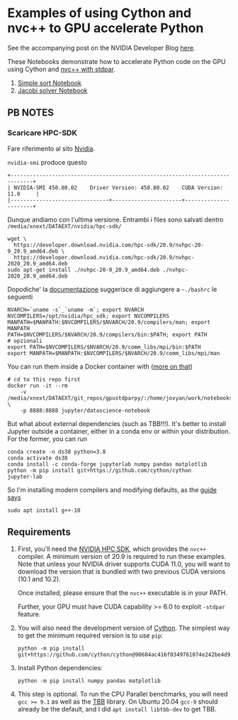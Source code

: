 # Examples of using Cython and nvc++ to GPU accelerate Python

See the accompanying post on the NVIDIA Developer Blog [here](https://developer.nvidia.com/blog/accelerating-python-on-gpus-with-nvc-and-cython/).

These Notebooks demonstrate how to accelerate Python code on the GPU
using Cython and [nvc++ with stdpar](https://developer.nvidia.com/blog/accelerating-standard-c-with-gpus-using-stdpar/).

1. [Simple sort Notebook](sort.ipynb)
2. [Jacobi solver Notebook](jacobi.ipynb)

## PB NOTES

### Scaricare HPC-SDK
Fare riferimento al sito [Nvidia](https://developer.nvidia.com/nvidia-hpc-sdk-downloads).

`nvidia-smi` produce questo

```
+-----------------------------------------------------------------------------+
| NVIDIA-SMI 450.80.02    Driver Version: 450.80.02    CUDA Version: 11.0     |
|-------------------------------+----------------------+----------------------+
```

Dunque andiamo con l'ultima versione. Entrambi i files sono salvati dentro
`/media/xnext/DATAEXT/nvidia/hpc-sdk/`

```
wget \
  https://developer.download.nvidia.com/hpc-sdk/20.9/nvhpc-20-9_20.9_amd64.deb \
  https://developer.download.nvidia.com/hpc-sdk/20.9/nvhpc-2020_20.9_amd64.deb
sudo apt-get install ./nvhpc-20-9_20.9_amd64.deb ./nvhpc-2020_20.9_amd64.deb
```

Dopodiche' la [documentazione](https://docs.nvidia.com/hpc-sdk/hpc-sdk-install-guide/index.html) suggerisce
di aggiungere a `~./bashrc` le seguenti

```
NVARCH=`uname -s`_`uname -m`; export NVARCH
NVCOMPILERS=/opt/nvidia/hpc_sdk; export NVCOMPILERS
MANPATH=$MANPATH:$NVCOMPILERS/$NVARCH/20.9/compilers/man; export MANPATH
PATH=$NVCOMPILERS/$NVARCH/20.9/compilers/bin:$PATH; export PATH
# opzionali
export PATH=$NVCOMPILERS/$NVARCH/20.9/comm_libs/mpi/bin:$PATH
export MANPATH=$MANPATH:$NVCOMPILERS/$NVARCH/20.9/comm_libs/mpi/man
```

You can run them inside a Docker container with
([more on that](https://max6log.wordpress.com/2017/11/05/easy-jupyter-notebook-with-docker/))

```
# cd to this repo first
docker run -it --rm
    -v /media/xnext/DATAEXT/git_repos/gpustdparpy/:/home/jovyan/work/notebooks \
    -p 8888:8888 jupyter/datascience-notebook
```

But what about external dependencies (such as TBB!!!).
It's better to install Jupyter outside a container, either in a conda env or
within your distribution. For the former, you can run

```
conda create -n ds38 python=3.8
conda activate ds38
conda install -c conda-forge jupyterlab numpy pandas matplotlib
python -m pip install git+https://github.com/cython/cython
jupyter-lab
```


So I'm installing modern compilers and modifying defaults,
as the [guide says](https://www.scivision.dev/selecting-compiler-versions-with-update-alternatives/)

```
sudo apt install g++-10
```

## Requirements

1. First, you'll need the [NVIDIA HPC SDK](https://developer.nvidia.com/hpc-sdk), which
   provides the `nvc++` compiler. A minimum version of 20.9 is required to run these examples.
   Note that unless your NVIDIA driver supports CUDA 11.0, you will want to download the version
   that is bundled with two previous CUDA versions (10.1 and 10.2).
   
   Once installed, please ensure that the `nvc++` executable is in your PATH.

   Further, your GPU must have CUDA capability >= 6.0 to exploit `-stdpar` feature.

2. You will also need the development version of [Cython](https://github.com/cython/cython).
   The simplest way to get the minimum required version is to use `pip`:

   ```
   python -m pip install git+https://github.com/cython/cython@90684ac416f0349761074e242be4d981de40ce0f
   ```

3. Install Python dependencies:

   ```
   python -m pip install numpy pandas matplotlib
   ```

4. This step is optional. To run the CPU Parallel benchmarks, you will need `gcc >= 9.1`
   as well as the [TBB](https://github.com/oneapi-src/oneTBB) library. On Ubuntu 20.04
   `gcc-9` should already be the default, and I did `apt install libtbb-dev` to get
   TBB.
